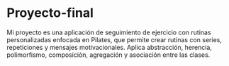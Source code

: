 # Proyecto-final

Mi proyecto es una aplicación de seguimiento de ejercicio con rutinas personalizadas enfocada en Pilates, que permite crear rutinas con series, repeticiones y mensajes motivacionales. Aplica abstracción, herencia, polimorfismo, composición, agregación y asociación entre las clases.
